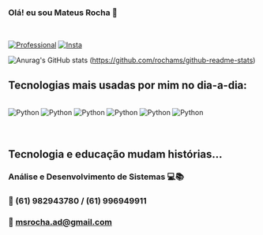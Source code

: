 ### Olá! eu sou Mateus Rocha 👋
<br>

[![Professional](https://img.shields.io/badge/LinkedIn-0077B5?style=for-the-badge&logo=linkedin&logoColor=white)](https://www.linkedin.com/in/mateus-rocha-617095169/)
[![Insta](https://img.shields.io/badge/Instagram-E4405F?style=for-the-badge&logo=instagram&logoColor=white)](https://instagram.com/rochamateeus)

![Anurag's GitHub stats](https://github-readme-stats.vercel.app/api?username=rochams&show_icons=true&theme=dark)
(https://github.com/rochams/github-readme-stats)


## Tecnologias mais usadas por mim no dia-a-dia:



<div style="display: inline_block"><br/>
<img alingn="center" alt="Python" src="https://img.shields.io/badge/Python-3776AB?style=for-the-badge&logo=python&logoColor=white"/>
<img alingn="center" alt="Python" src="https://img.shields.io/badge/Django-092E20?style=for-the-badge&logo=django&logoColor=white"/>
<img alingn="center" alt="Python" src="https://img.shields.io/badge/Flask-000000?style=for-the-badge&logo=flask&logoColor=white"/>
<img alingn="center" alt="Python" src="https://img.shields.io/badge/MySQL-00000F?style=for-the-badge&logo=mysql&logoColor=white"/>
<img alingn="center" alt="Python" src="https://img.shields.io/badge/HTML5-E34F26?style=for-the-badge&logo=html5&logoColor=white"/>
<img alingn="center" alt="Python" src="https://img.shields.io/badge/CSS3-1572B6?style=for-the-badge&logo=css3&logoColor=white"/>
</div><br/><br>

## Tecnologia e educação mudam histórias...

### Análise e Desenvolvimento de Sistemas 💻📚

### 📱 (61) 982943780 / (61) 996949911

### 📨 msrocha.ad@gmail.com

